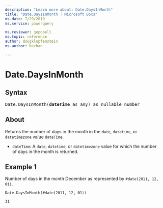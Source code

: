 ```yaml
---
description: "Learn more about: Date.DaysInMonth"
title: "Date.DaysInMonth | Microsoft Docs"
ms.date: 7/29/2019
ms.service: powerquery

ms.reviewer: gepopell
ms.topic: reference
author: dougklopfenstein
ms.author: bezhan

---
```

# Date.DaysInMonth

## Syntax

<pre>
Date.DaysInMonth(<b>dateTime</b> as any) as nullable number 
</pre> 
  
## About  
Returns the number of days in the month in the `date`, `datetime`, or `datetimezone` value `dateTime`. <ul> <li><code>dateTime</code>: A <code>date</code>, <code>datetime</code>, or <code>datetimezone</code> value for which the number of days in the month is returned.</li> </ul>

## Example 1
Number of days in the month December as represented by `#date(2011, 12, 01)`.

```powerquery-m
Date.DaysInMonth(#date(2011, 12, 01))
```

`31`
